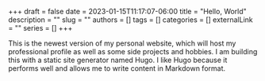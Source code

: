 +++ 
draft = false
date = 2023-01-15T11:17:07-06:00
title = "Hello, World"
description = ""
slug = ""
authors = []
tags = []
categories = []
externalLink = ""
series = []
+++

This is the newest version of my personal website, which will host my professional profile as well as some side projects and hobbies. I am building this with a static site generator named Hugo. I like Hugo because it performs well and allows me to write content in Markdown format.
